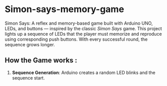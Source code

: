 # Simon-says-memory-game
Simon Says: A reflex and memory-based game built with Arduino UNO, LEDs, and buttons — inspired by the classic *Simon Says* game. This project lights up a sequence of LEDs that the player must memorize and reproduce using  corresponding push buttons. With every successful round, the sequence grows longer.
## How the Game works :
   1. **Sequence Generation**: Arduino creates a random LED blinks and the sequence start. 

